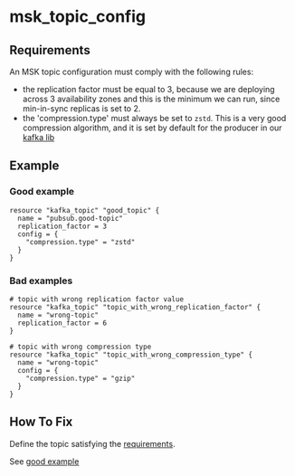 # msk_topic_config

## Requirements

An MSK topic configuration must comply with the following rules:
- the replication factor must be equal to 3, because we are deploying across 3 availability zones and this is the minimum we can run, since min-in-sync replicas is set to 2. 
- the 'compression.type' must always be set to `zstd`. This is a very good compression algorithm, and it is set by default for the producer in our [kafka lib](https://github.com/utilitywarehouse/uwos-go/tree/main/pubsub/kafka)

## Example

### Good example

```hcl
resource "kafka_topic" "good_topic" {
  name = "pubsub.good-topic"
  replication_factor = 3
  config = {
    "compression.type" = "zstd"
  }
}

```

### Bad examples
```hcl
# topic with wrong replication factor value
resource "kafka_topic" "topic_with_wrong_replication_factor" {
  name = "wrong-topic"
  replication_factor = 6
}

# topic with wrong compression type
resource "kafka_topic" "topic_with_wrong_compression_type" {
  name = "wrong-topic"
  config = {
    "compression.type" = "gzip"
  }
}
```

## How To Fix

Define the topic satisfying the [requirements](#requirements).

See [good example](#good-example)
